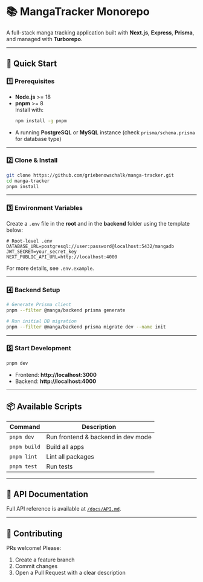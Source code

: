# 📚 MangaTracker Monorepo

A full-stack manga tracking application built with **Next.js**, **Express**, **Prisma**, and managed with **Turborepo**.

---

## 🚀 Quick Start

### 1️⃣ Prerequisites
- **Node.js** >= 18
- **pnpm** >= 8  
  Install with:
  ```bash
  npm install -g pnpm
  ```
- A running **PostgreSQL** or **MySQL** instance (check `prisma/schema.prisma` for database type)

---

### 2️⃣ Clone & Install
```bash
git clone https://github.com/griebenowschalk/manga-tracker.git
cd manga-tracker
pnpm install
```

---

### 3️⃣ Environment Variables
Create a `.env` file in the **root** and in the **backend** folder using the template below:

```env
# Root-level .env
DATABASE_URL=postgresql://user:password@localhost:5432/mangadb
JWT_SECRET=your_secret_key
NEXT_PUBLIC_API_URL=http://localhost:4000
```

For more details, see `.env.example`.

---

### 4️⃣ Backend Setup
```bash
# Generate Prisma client
pnpm --filter @manga/backend prisma generate

# Run initial DB migration
pnpm --filter @manga/backend prisma migrate dev --name init
```

---

### 5️⃣ Start Development
```bash
pnpm dev
```
- Frontend: **http://localhost:3000**
- Backend: **http://localhost:4000**

---

## 📦 Available Scripts
| Command | Description |
|---------|-------------|
| `pnpm dev` | Run frontend & backend in dev mode |
| `pnpm build` | Build all apps |
| `pnpm lint` | Lint all packages |
| `pnpm test` | Run tests |

---

## 📡 API Documentation
Full API reference is available at [`/docs/API.md`](./docs/API.md).

---

## 🤝 Contributing
PRs welcome! Please:
1. Create a feature branch
2. Commit changes
3. Open a Pull Request with a clear description
